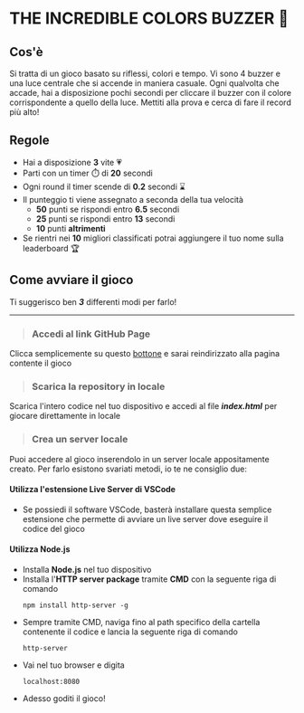 
# THE INCREDIBLE COLORS BUZZER 🚨

## Cos'è

Si tratta di un gioco basato su riflessi, colori e tempo. Vi sono 4 buzzer e una luce centrale che si accende in maniera casuale. Ogni qualvolta che accade, hai a disposizione pochi secondi per cliccare il buzzer con il colore corrispondente a quello della luce. Mettiti alla prova e cerca di fare il record più alto!

## Regole

+ Hai a disposizione **3** vite 💗
+ Parti con un timer ⏱️ di **20** secondi
+ Ogni round il timer scende di **0.2** secondi ⌛
+ Il punteggio ti viene assegnato a seconda della tua velocità
  + **50** punti se rispondi entro **6.5** secondi
  + **25** punti se rispondi entro **13** secondi
  + **10** punti **altrimenti**
+ Se rientri nei **10** migliori classificati potrai aggiungere il tuo nome sulla leaderboard 🏆

## Come avviare il gioco

Ti suggerisco ben ***3*** differenti modi per farlo!

***

> ### Accedi al link GitHub Page

Clicca semplicemente su questo [bottone](https://roronoajin.github.io/THE-INCREDIBLE-COLORS-BUZZER/) e sarai reindirizzato alla pagina contente il gioco

> ### Scarica la repository in locale

Scarica l'intero codice nel tuo dispositivo e accedi al file ***index.html*** per giocare direttamente in locale

> ### Crea un server locale

Puoi accedere al gioco inserendolo in un server locale appositamente creato. Per farlo esistono svariati metodi, io te ne consiglio due:

#### **Utilizza l'estensione Live Server di VSCode**
+ Se possiedi il software VSCode, basterà installare questa semplice estensione che permette di avviare un live server dove eseguire il codice del gioco

#### **Utilizza Node.js**

+ Installa **Node.js** nel tuo dispositivo 
+ Installa l'**HTTP server package** tramite **CMD** con la seguente riga di comando 
  ```
  npm install http-server -g
  ```
+ Sempre tramite CMD, naviga fino al path specifico della cartella contenente il codice e lancia la seguente riga di comando
  ```
  http-server
  ```
+ Vai nel tuo browser e digita 
  ```
  localhost:8080
  ```
+ Adesso goditi il gioco!
